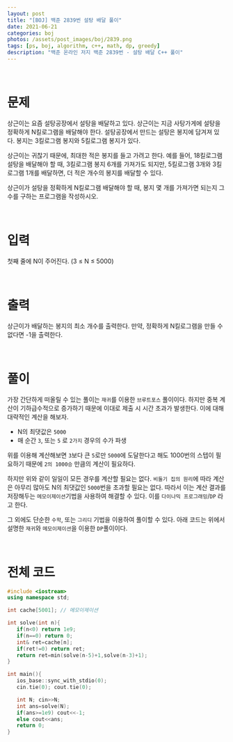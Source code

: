 ```yaml
---
layout: post
title: "[BOJ] 백준 2839번 설탕 배달 풀이"
date: 2021-06-21
categories: boj
photos: /assets/post_images/boj/2839.png
tags: [ps, boj, algorithm, c++, math, dp, greedy]
description: "백준 온라인 저지 백준 2839번 - 설탕 배달 C++ 풀이"
---
```


<br>

# 문제

상근이는 요즘 설탕공장에서 설탕을 배달하고 있다. 상근이는 지금 사탕가게에 설탕을 정확하게 N킬로그램을 배달해야 한다. 설탕공장에서 만드는 설탕은 봉지에 담겨져 있다. 봉지는 3킬로그램 봉지와 5킬로그램 봉지가 있다.

상근이는 귀찮기 때문에, 최대한 적은 봉지를 들고 가려고 한다. 예를 들어, 18킬로그램 설탕을 배달해야 할 때, 3킬로그램 봉지 6개를 가져가도 되지만, 5킬로그램 3개와 3킬로그램 1개를 배달하면, 더 적은 개수의 봉지를 배달할 수 있다.

상근이가 설탕을 정확하게 N킬로그램 배달해야 할 때, 봉지 몇 개를 가져가면 되는지 그 수를 구하는 프로그램을 작성하시오.

<br>

# 입력

첫째 줄에 N이 주어진다. (3 ≤ N ≤ 5000)

<br>

# 출력

상근이가 배달하는 봉지의 최소 개수를 출력한다. 만약, 정확하게 N킬로그램을 만들 수 없다면 -1을 출력한다.

<br>

# 풀이

가장 간단하게 떠올릴 수 있는 풀이는 `재귀`를 이용한 `브루트포스` 풀이이다. 하지만 중복 계산이 기하급수적으로 증가하기 때문에 이대로 제출 시 시간 초과가 발생한다. 이에 대해 대략적인 계산을 해보자.

- N의 최댓값은 `5000`
- 매 순간 `3`, 또는 `5` 로 `2가지` 경우의 수가 파생

위를 이용해 계산해보면 `3`보다 큰 `5`로만 `5000`에 도달한다고 해도
1000번의 스텝이 필요하기 때문에 `2의 1000승` 만큼의 계산이 필요하다.

하지만 위와 같이 일일이 모든 경우를 계산할 필요는 없다. `비둘기 집의 원리`에 따라 계산은 아무리 많아도 N의 최댓값인 `5000`번을 초과할 필요는 없다. 따라서 이는 계산 결과를 저장해두는 `메모이제이션`기법을 사용하여 해결할 수 있다. 이를 `다이나믹 프로그래밍`/`DP` 라고 한다.

그 외에도 단순한 `수학`, 또는 `그리디` 기법을 이용하여 풀이할 수 있다.
아래 코드는 위에서 설명한 `재귀`와 `메모이제이션`을 이용한 `DP`풀이이다.

<br>

# 전체 코드

```c++
#include <iostream>
using namespace std;

int cache[5001]; // 메모이제이션

int solve(int n){
   if(n<0) return 1e9;
   if(n==0) return 0;
   int& ret=cache[n];
   if(ret!=0) return ret;
   return ret=min(solve(n-5)+1,solve(n-3)+1);
}

int main(){
   ios_base::sync_with_stdio(0);
   cin.tie(0); cout.tie(0);

   int N; cin>>N;
   int ans=solve(N);
   if(ans>=1e9) cout<<-1;
   else cout<<ans;
   return 0;
}
```
